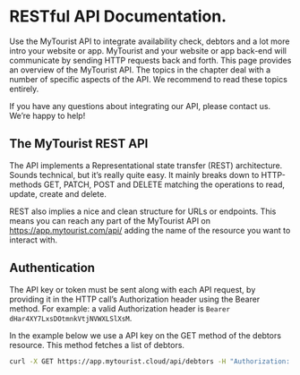 # RESTful API Documentation.
Use the MyTourist API to integrate availability check, debtors and a lot more intro your website or app. MyTourist and your website or app back-end will communicate by sending HTTP requests back and forth. This page provides an overview of the MyTourist API. The topics in the chapter deal with a number of specific aspects of the API. We recommend to read these topics entirely.

If you have any questions about integrating our API, please contact us. We’re happy to help!

## The MyTourist REST API
The API implements a Representational state transfer (REST) architecture. Sounds technical, but it’s really quite easy. It mainly breaks down to HTTP-methods GET, PATCH, POST and DELETE matching the operations to read, update, create and delete.

REST also implies a nice and clean structure for URLs or endpoints. This means you can reach any part of the MyTourist API on https://app.mytourist.com/api/ adding the name of the resource you want to interact with.

## Authentication
The API key or token must be sent along with each API request, by providing it in the HTTP call’s Authorization header using the Bearer method. For example: a valid Authorization header is `Bearer dHar4XY7LxsDOtmnkVtjNVWXLSlXsM`.

In the example below we use a API key on the GET method of the debtors resource. This method fetches a list of debtors.
```bash
curl -X GET https://app.mytourist.cloud/api/debtors -H "Authorization: Bearer dHar4XY7LxsDOtmnkVtjNVWXLSlXsM"
```